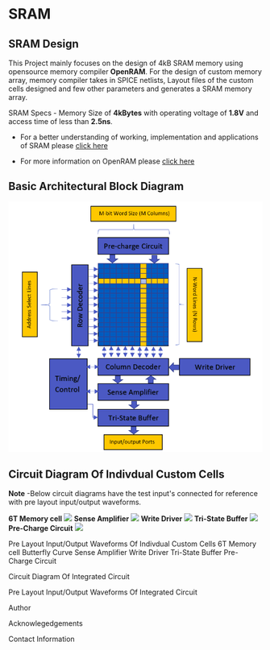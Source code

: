 # SRAM

## SRAM Design
This Project mainly focuses on the design of 4kB SRAM memory using opensource memory compiler **OpenRAM**. For the design of custom memory array, memory compiler takes in SPICE netlists, Layout files of the custom cells designed and few other parameters and generates a SRAM memory array.

SRAM Specs - Memory Size of **4kBytes** with operating voltage of **1.8V** and access time of less than **2.5ns**. 
 
- For a better understanding of working, implementation and applications of SRAM please [click here]()

- For more information on OpenRAM please [click here](https://github.com/VLSIDA/OpenRAM.git)

## Basic Architectural Block Diagram
![](Documentation/BlockDiagram.png)

## Circuit Diagram Of Indivdual Custom Cells

**Note** -Below circuit diagrams have the test input's connected for reference with pre layout input/output waveforms. 

**6T Memory cell**
![](https://github.com/ReuelReuben/SRAM/blob/master/CircuitDiagram/6TMemCell.png)
**Sense Amplifier**
![](https://github.com/ReuelReuben/SRAM/blob/master/CircuitDiagram/SenseAmplifier.png)
**Write Driver**
![](https://github.com/ReuelReuben/SRAM/blob/master/CircuitDiagram/WriteDriver.png)
**Tri-State Buffer**
![](https://github.com/ReuelReuben/SRAM/blob/master/CircuitDiagram/Trigate.png)
**Pre-Charge Circuit**
![](https://github.com/ReuelReuben/SRAM/blob/master/CircuitDiagram/PreCharge.png)

Pre Layout Input/Output Waveforms Of Indivdual Custom Cells
6T Memory cell
Butterfly Curve
Sense Amplifier
Write Driver
Tri-State Buffer
Pre-Charge Circuit

Circuit Diagram Of Integrated Circuit

Pre Layout Input/Output Waveforms Of Integrated Circuit

Author

Acknowlegedgements

Contact Information
